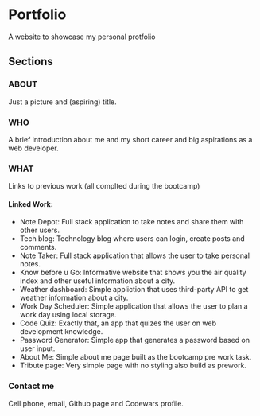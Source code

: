 # Portfolio

A website to showcase my personal protfolio

## Sections

### ABOUT
Just a picture and (aspiring) title.

### WHO
A brief introduction about me and my short career and big aspirations as a web developer.

### WHAT
Links to previous work (all complted during the bootcamp)

#### Linked Work:
- Note Depot: Full stack application to take notes and share them with other users.
- Tech blog: Technology blog where users can login, create posts and comments.
- Note Taker: Full stack application that allows the user to take personal notes.
- Know before u Go: Informative website that shows you the air quality index and other useful information about a city.
- Weather dashboard: Simple appliction that uses third-party API to get weather information about a city.
- Work Day Scheduler: Simple application that allows the user to plan a work day using local storage.
- Code Quiz: Exactly that, an app that quizes the user on web development knowledge.
- Password Generator: Simple app that generates a password based on user input.
- About Me: Simple about me page built as the bootcamp pre work task.
- Tribute page: Very simple page with no styling also build as prework.

### Contact me
Cell phone, email, Github page and Codewars profile.